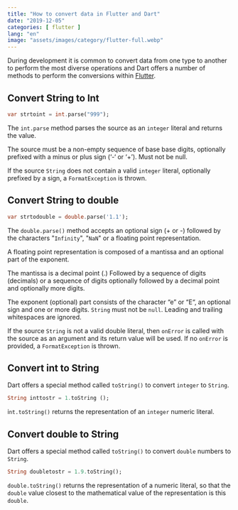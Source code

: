 ```yaml
---
title: "How to convert data in Flutter and Dart"
date: "2019-12-05"
categories: [ flutter ]
lang: "en"
image: "assets/images/category/flutter-full.webp"
---
```


During development it is common to convert data from one type to another to perform the most diverse operations and Dart offers a number of methods to perform the conversions within [Flutter](https://www.luizeof.com.br/).

## Convert String to Int

```dart
var strtoint = int.parse("999");
```

The `int.parse` method parses the source as an `integer` literal and returns the value.

The source must be a non-empty sequence of base base digits, optionally prefixed with a minus or plus sign (‘-‘ or ‘+’). Must not be null.

If the source `String` does not contain a valid `integer` literal, optionally prefixed by a sign, a `FormatException` is thrown.

## Convert String to double

```dart
var strtodouble = double.parse('1.1');
```

The `double.parse()` method accepts an optional sign (+ or -) followed by the characters "`Infinity`", "`NaN`" or a floating point representation.

A floating point representation is composed of a mantissa and an optional part of the exponent.

The mantissa is a decimal point (.) Followed by a sequence of digits (decimals) or a sequence of digits optionally followed by a decimal point and optionally more digits.

The exponent (optional) part consists of the character “e” or “E“, an optional sign and one or more digits. `String` must not be `null`. Leading and trailing whitespaces are ignored.

If the source `String` is not a valid double literal, then `onError` is called with the source as an argument and its return value will be used. If no `onError` is provided, a `FormatException` is thrown.

## Convert int to String

Dart offers a special method called `toString()` to convert `integer` to `String`.

```dart
String inttostr = 1.toString ();
```

i`nt.toString()` returns the representation of an `integer` numeric literal.

## Convert double to String

Dart offers a special method called `toString()` to convert `double` numbers to `String`.

```dart
String doubletostr = 1.9.toString();
```

`double.toString()` returns the representation of a numeric literal, so that the `double` value closest to the mathematical value of the representation is this `double`.
